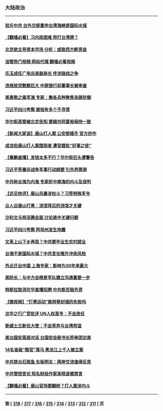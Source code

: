 ### 大陆政治
---
#### [驳斥中共 台外交部重申台湾海峡是国际水域](../../pages/ncid277/n13759192.md?06141645) 
#### [【翻墙必看】习内政困难 将打台湾牌？](../../pages/ncid277/n13759145.md?06141645) 
#### [北京欲主导资本市场 分析：或致西方断资金](../../pages/ncid277/n13759138.md?06141645) 
#### [油管热门视频 网站代理 翻墙必看视频](http://209.222.30.114:81/youtube.html?06141645)
#### [乐玉成任广电总局副局长 传涉路线之争](../../pages/ncid277/n13759161.md?06141645) 
#### [违规放贷数额巨大 中原银行前董事长被审查](../../pages/ncid277/n13759164.md?06141645) 
#### [美勇敢之盾军演 专家：集各兵种聚焦岛链防御](../../pages/ncid277/n13759109.md?06141645) 
#### [习近平四川考察 被指有多个不寻常](../../pages/ncid277/n13759077.md?06141645) 
#### [华尔街高管被北京告知 要跟共同富裕保持一致](../../pages/ncid277/n13759067.md?06141645) 
#### [【新闻大家谈】唐山打人案 公安部插手 官方炒作](../../pages/ncid277/n13759080.md?06141645) 
#### [成龙批唐山打人案围观者 遭官媒批“好事之徒”](../../pages/ncid277/n13758995.md?06141645) 
#### [【秦鹏直播】发钱太多不行？华尔街巨头遭警告](../../pages/ncid277/n13758979.md?06141645) 
#### [习近平签署非战争军事行动纲要 引外界猜测](../../pages/ncid277/n13758963.md?06141645) 
#### [中共称台海为内海 专家析中南海的内斗及误判](../../pages/ncid277/n13758772.md?06141645) 
#### [【远见快评】唐山风暴涉权斗？习签特殊军令](../../pages/ncid277/n13758992.md?06141645) 
#### [众人议唐山打黑：流氓背后的流氓才关键](../../pages/ncid277/n13758614.md?06141645) 
#### [沙利文与杨洁篪会面 讨论美中关键问题](../../pages/ncid277/n13758918.md?06141645) 
#### [习近平四川考察 阿坝州发生地震](../../pages/ncid277/n13758914.md?06141645) 
#### [文革上山下乡再现？中共要毕业生农村就业](../../pages/ncid277/n13758857.md?06141645) 
#### [台海不是国际水域？中共言论推升冲突风险](../../pages/ncid277/n13758829.md?06141645) 
#### [外企迁出中国 上海专家：影响为30年来最大](../../pages/ncid277/n13758317.md?06141645) 
#### [美防长：与中方会晤是军队建立沟通重要一步](../../pages/ncid277/n13758740.md?06141645) 
#### [特斯拉取消在华直播招聘 中共能否稳外资](../../pages/ncid277/n13758840.md?06141645) 
#### [【微视频】“打黑运动”能转移封城的失败吗](../../pages/ncid277/n13758771.md?06141645) 
#### [访华之行广受批评 UN人权高专：不会连任](../../pages/ncid277/n13758655.md?06141645) 
#### [斯威士兰新任大使：不会背弃与台湾邦谊](../../pages/ncid277/n13758561.md?06141645) 
#### [美台国安高层对话 台国安会秘书长将率团访美](../../pages/ncid277/n13758511.md?06141645) 
#### [14名省级“粮官”落马 黑龙江上千人被立案](../../pages/ncid277/n13758355.md?06141645) 
#### [中共禁台石斑鱼 矢板明夫：两岸交流值得反思](../../pages/ncid277/n13758287.md?06141645) 
#### [中共管控言论 知名财经作家吴晓波被禁言](../../pages/ncid277/n13758214.md?06141645) 
#### [【翻墙必看】唐山官场要翻转？打人案涉内斗](../../pages/ncid277/n13758308.md?06141645) 

---
#### 第 [ [318](./318.md?06141645) / [317](./317.md?06141645) / [316](./316.md?06141645) / [315](./315.md?06141645) / [314](./314.md?06141645) / [313](./313.md?06141645) / [312](./312.md?06141645) / [311](./311.md?06141645) ] 页
